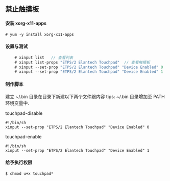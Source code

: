 ## 禁止触摸板 ##

#### 安装 xorg-x11-apps ####

	# yum -y install xorg-x11-apps

#### 设置与测试 ####
```java
    # xinput list	// 查看列表
    # xinput list-props "ETPS/2 Elantech Touchpad"	// 查看触摸板
    # xinput --set-prop "ETPS/2 Elantech Touchpad" "Device Enabled" 0	// 禁止触摸板 Test 一下.
    # xinput --set-prop "ETPS/2 Elantech Touchpad" "Device Enabled" 1	// 开启触摸板 Test 一下.
```
#### 制作脚本 ####

建立 ~/.bin 目录在目录下新建以下两个文件跟内容
tips: ~/.bin 目录增加至 PATH 环境变量中.

touchpad-disable

    #!/bin/sh
    xinput --set-prop "ETPS/2 Elantech Touchpad" "Device Enabled" 0

touchpad-enable

    #!/bin/sh
    xinput --set-prop "ETPS/2 Elantech Touchpad" "Device Enabled" 1

#### 给予执行权限 ####

	$ chmod u+x touchpad*
